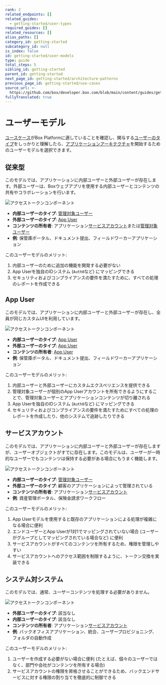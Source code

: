 ```yaml
---
rank: 2
related_endpoints: []
related_guides:
  - getting-started/user-types
required_guides: []
related_resources: []
alias_paths: []
category_id: getting-started
subcategory_id: null
is_index: false
id: getting-started/user-models
type: guide
total_steps: 5
sibling_id: getting-started
parent_id: getting-started
next_page_id: getting-started/architecture-patterns
previous_page_id: getting-started/use-cases
source_url: >-
  https://github.com/box/developer.box.com/blob/main/content/guides/getting-started/user-models.md
fullyTranslated: true
---
```

# ユーザーモデル

[ユースケース][usecase]がBox Platformに適していることを確認し、関与する[ユーザーのタイプ][usertypes]をしっかりと理解したら、[アプリケーションアーキテクチャ][architect]を開始するためのユーザーモデルを選択できます。

## 従来型

このモデルでは、アプリケーションに内部ユーザーと外部ユーザーが存在します。外部ユーザーは、Boxウェブアプリを使用する内部ユーザーとコンテンツの共有やコラボレーションを行います。

<ImageFrame center shadow border>

![アクセストークンコンポーネント](images/classic_model.png)

</ImageFrame>

* **内部ユーザーのタイプ**: [管理対象ユーザー][mu]
* **外部ユーザーのタイプ**: [App User][appu]
* **コンテンツの所有者**: アプリケーション[サービスアカウント][sa]または[管理対象ユーザー][mu]
* **例**: 保管庫ポータル、ドキュメント提出、フィールドワーカーアプリケーション

このユーザーモデルのメリット:

1. 内部ユーザーのために追加の機能を開発する必要がない
2. App Userを独自のIDシステム (`Auth0`など) にマッピングできる
3. セキュリティおよびコンプライアンスの要件を満たすために、すべての処理のレポートを作成できる

## App User

このモデルでは、アプリケーションに内部ユーザーと外部ユーザーが存在し、全員が同じカスタムUIを利用しています。

<ImageFrame center shadow border>

![アクセストークンコンポーネント](images/app_user_model.png)

</ImageFrame>

* **内部ユーザーのタイプ**: [App User][appu]
* **外部ユーザーのタイプ**: [App User][appu]
* **コンテンツの所有者**: [App User][appu]
* **例**: 保管庫ポータル、ドキュメント提出、フィールドワーカーアプリケーション

このユーザーモデルのメリット:

1. 内部ユーザーと外部ユーザーにカスタムエクスペリエンスを提供できる
2. 管理対象ユーザーが個別のApp Userアカウントを所有できるようにすることで、管理対象ユーザーとアプリケーションコンテンツが切り離される
3. App Userを独自のIDシステム (`Auth0`など) にマッピングできる
4. セキュリティおよびコンプライアンスの要件を満たすためにすべての処理のレポートを作成したり、他のシステムで追跡したりできる

## サービスアカウント

このモデルでは、アプリケーションに内部ユーザーと外部ユーザーが存在しますが、ユーザーオブジェクトがすでに存在します。このモデルは、ユーザーが一時的なユーザーでもコンテンツは保持する必要がある場合にもうまく機能します。

<ImageFrame center shadow border>

![アクセストークンコンポーネント](images/service_account_model.png)

</ImageFrame>

* **内部ユーザーのタイプ**: [管理対象ユーザー][mu]
* **外部ユーザーのタイプ**: 顧客のアプリケーションによって管理されている
* **コンテンツの所有者**: アプリケーション[サービスアカウント][sa]
* **例**: 資産管理ポータル、保険金請求ワークフロー

このユーザーモデルのメリット:

1. App Userモデルを使用すると既存のアプリケーションによる処理が複雑になる場合に便利
2. エンドユーザーとApp Userが1対1でマッピングされていない場合 (ユーザーがグループとしてマッピングされている場合など) に便利
3. サービスアカウントがすべてのコンテンツを所有するため、権限を管理しやすい
4. サービスアカウントへのアクセス範囲を制限するように、トークン交換を実装できる

## システム対システム

このモデルでは、通常、ユーザーコンテンツを処理する必要がありません。

<ImageFrame center shadow border>

![アクセストークンコンポーネント](images/system_to_system_model.png)

</ImageFrame>

* **外部ユーザーのタイプ**: 該当なし
* **内部ユーザーのタイプ**: 該当なし
* **コンテンツの所有者**: アプリケーション[サービスアカウント][sa]
* **例**: バックオフィスアプリケーション、統合、ユーザープロビジョニング、フォルダの自動作成

このユーザーモデルのメリット:

1. ユーザーを作成する必要がない場合に便利 (たとえば、個々のユーザーではなく、部門や会社がコンテンツを所有する場合)
2. サービスアカウントの権限を昇格させることができるため、バックエンドサービスに対する権限の割り当てを徹底的に制御できる

[usecase]: g://getting-started/use-cases

[usertypes]: g://getting-started/user-types

[architect]: g://getting-started/architecture-patterns

[mu]: g://getting-started/user-types/managed-users

[appu]: g://getting-started/user-types/app-users

[sa]: g://getting-started/user-types/service-account
